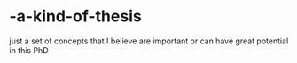 # -a-kind-of-thesis
just a set of concepts that I believe are important or can have great potential in this PhD
